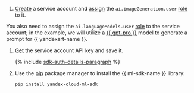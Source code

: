 1. [Create](../../../iam/operations/sa/create.md) a service account and [assign](../../../iam/operations/sa/assign-role-for-sa.md) the `ai.imageGeneration.user` [role](../../../foundation-models/security/index.md#imageGeneration-user) to it.

You also need to assign the `ai.languageModels.user` [role](../../../foundation-models/security/index.md#languageModels-user) to the service account; in the example, we will utilize a [{{ gpt-pro }}](../../../foundation-models/concepts/generation/index.md) model to generate a prompt for {{ yandexart-name }}.
1. [Get](../../../iam/operations/authentication/manage-api-keys.md#create-api-key) the service account API key and save it.

    {% include [sdk-auth-details-paragraph](../sdk-auth-details-paragraph.md) %}
1. Use the [pip](https://pip.pypa.io/en/stable/) package manager to install the {{ ml-sdk-name }} library:

    ```bash
    pip install yandex-cloud-ml-sdk
    ```